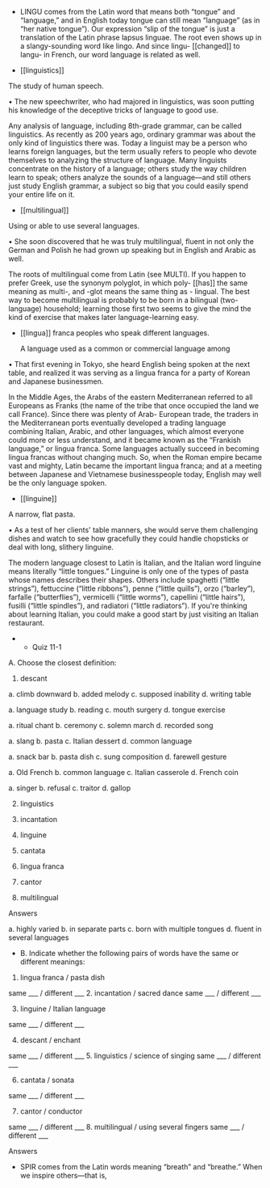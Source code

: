 - LINGU comes from the Latin word that means both “tongue” and “language,” and in English today
tongue can still mean “language” (as in “her native tongue”). Our expression “slip of the tongue” is
just  a  translation  of  the  Latin  phrase  lapsus linguae.  The  root  even  shows  up  in  a  slangy-sounding
word like lingo. And since lingu- [[changed]] to langu- in French, our word language is related as well.

- [[linguistics]] 

 The study of human speech. 

•  The  new  speechwriter,  who  had  majored  in  linguistics,  was  soon  putting  his  knowledge  of  the
deceptive tricks of language to good use. 

Any analysis of language, including 8th-grade grammar, can be called linguistics. As recently as 200
years ago, ordinary grammar was about the only kind of linguistics there was. Today a linguist may
be  a  person  who  learns  foreign  languages,  but  the  term  usually  refers  to  people  who  devote
themselves  to  analyzing  the  structure  of  language.  Many  linguists  concentrate  on  the  history  of  a
language; others study the way children learn to speak; others analyze the sounds of a language—and
still others just study English grammar, a subject so big that you could easily spend your entire life on
it.

- [[multilingual]] 

 Using or able to use several languages. 

• She soon discovered that he was truly multilingual, fluent in not only the German and Polish he had
grown up speaking but in English and Arabic as well. 

The  roots  of  multilingual  come  from  Latin  (see  MULTI).  If  you  happen  to  prefer  Greek,  use  the
synonym polyglot, in which poly- [[has]] the same meaning as multi-, and -glot means the same thing as -
lingual. The best way to become multilingual is probably to be born in a bilingual (two-language)
household;  learning  those  first  two  seems  to  give  the  mind  the  kind  of  exercise  that  makes  later
language-learning easy.

- [[lingua]]  franca 
peoples who speak different languages. 

  A  language  used  as  a  common  or  commercial  language  among

• That first evening in Tokyo, she heard English being spoken at the next table, and realized it was
serving as a lingua franca for a party of Korean and Japanese businessmen. 

In the Middle Ages, the Arabs of the eastern Mediterranean referred to all Europeans as Franks (the
name  of  the  tribe  that  once  occupied  the  land  we  call  France).  Since  there  was  plenty  of  Arab-
European  trade,  the  traders  in  the  Mediterranean  ports  eventually  developed  a  trading  language
combining  Italian,  Arabic,  and  other  languages,  which  almost  everyone  could  more  or  less
understand,  and  it  became  known  as  the  “Frankish  language,”  or  lingua  franca.  Some  languages
actually  succeed  in  becoming  lingua  francas  without  changing  much.  So,  when  the  Roman  empire
became vast and mighty, Latin became the important lingua franca; and at a meeting between Japanese
and Vietnamese businesspeople today, English may well be the only language spoken.

- [[linguine]] 

 A narrow, flat pasta. 

• As a test of her clients' table manners, she would serve them challenging dishes and watch to see
how gracefully they could handle chopsticks or deal with long, slithery linguine. 

The modern language closest to Latin is Italian, and the Italian word linguine means literally “little
tongues.”  Linguine  is  only  one  of  the  types  of  pasta  whose  names  describes  their  shapes.  Others
include  spaghetti  (“little  strings”),  fettuccine  (“little  ribbons”),  penne  (“little  quills”),  orzo
(“barley”),  farfalle  (“butterflies”),  vermicelli  (“little  worms”),  capellini  (“little  hairs”),  fusilli
(“little  spindles”),  and  radiatori  (“little  radiators”).  If  you're  thinking  about  learning  Italian,  you
could make a good start by just visiting an Italian restaurant.

- - Quiz 11-1

A. Choose the closest definition:
1. descant

a. climb downward b. added melody c. supposed inability d. writing table

a. language study b. reading c. mouth surgery d. tongue exercise

a. ritual chant b. ceremony c. solemn march d. recorded song

a. slang b. pasta c. Italian dessert d. common language

a. snack bar b. pasta dish c. sung composition d. farewell gesture

a. Old French b. common language c. Italian casserole d. French coin

a. singer b. refusal c. traitor d. gallop

2. linguistics

3. incantation

4. linguine

5. cantata

6. lingua franca

7. cantor

8. multilingual

Answers

a. highly varied b. in separate parts c. born with multiple tongues d. fluent in several languages

- B. Indicate whether the following pairs of words have the same or different meanings:
1. lingua franca / pasta dish

same ___ / different ___
2. incantation / sacred dance
same ___ / different ___

3. linguine / Italian language

same ___ / different ___

4. descant / enchant

same ___ / different ___
5. linguistics / science of singing
same ___ / different ___

6. cantata / sonata

same ___ / different ___

7. cantor / conductor

same ___ / different ___
8. multilingual / using several fingers
same ___ / different ___

Answers

- SPIR comes from the Latin words meaning “breath” and “breathe.” When we inspire others—that is,
